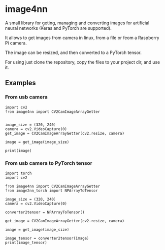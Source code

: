 # image4nn

A small library for geting, managing and converting images for artificial neural networks (Keras and PyTorch are supported).

It allows to get images from camera in linux, from a file or feom a Raspberry Pi camera.

The image can be resized, and then converted to a PyTorch tensor.

For using just clone the repository, copy the files to your project dir, and use it.

## Examples

### From usb camera

```
import cv2
from image4nn import CV2CamImageArrayGetter


image_size = (320, 240)
camera = cv2.VideoCapture(0)
get_image = CV2CamImageArrayGetter(cv2.resize, camera)

image = get_image(image_size)

print(image)
```

### From usb camera to PyTorch tensor

```
import torch
import cv2

from image4nn import CV2CamImageArrayGetter
from image2nn_torch import NPArrayToTensor

image_size = (320, 240)
camera = cv2.VideoCapture(0)

converter2tensor = NPArrayToTensor()

get_image = CV2CamImageArrayGetter(cv2.resize, camera)

image = get_image(image_size)

image_tensor = converter2tensor(image)
print(image_tensor)
```
